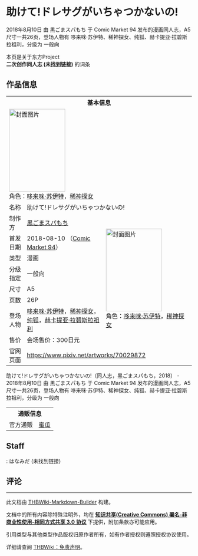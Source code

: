 # 助けて!ドレサグがいちゃつかないの!

<!-- source html: G:\repos\THBWiki-Markdown-Builder\THBWikiMarkdown\Temp\main\a\a3\ns0%3A%E5%8A%A9%E3%81%91%E3%81%A6%21%E3%83%89%E3%83%AC%E3%82%B5%E3%82%B0%E3%81%8C%E3%81%84%E3%81%A1%E3%82%83%E3%81%A4%E3%81%8B%E3%81%AA%E3%81%84%E3%81%AE%21.html -->

2018年8月10日 由 黒ごまスパもち 于 Comic Market 94 发布的漫画同人志，A5尺寸一共26页，登场人物有 哆来咪·苏伊特、稀神探女、纯狐、赫卡提亚·拉碧斯拉祖利，分级为 一般向

本页是关于东方Project  
 **二次创作同人志 (未找到链接)** 的词条
## 作品信息

<table><tbody><tr><th colspan="3">基本信息</th></tr><tr><td class="cover-artwork-mobile" colspan="2"><a href="./文件-助けて!ドレサグがいちゃつかないの!封面.jpg.md" class="image" title="封面图片"><img alt="封面图片" src="https://upload.thwiki.cc/thumb/0/0e/%E5%8A%A9%E3%81%91%E3%81%A6%21%E3%83%89%E3%83%AC%E3%82%B5%E3%82%B0%E3%81%8C%E3%81%84%E3%81%A1%E3%82%83%E3%81%A4%E3%81%8B%E3%81%AA%E3%81%84%E3%81%AE%21%E5%B0%81%E9%9D%A2.jpg/152px-%E5%8A%A9%E3%81%91%E3%81%A6%21%E3%83%89%E3%83%AC%E3%82%B5%E3%82%B0%E3%81%8C%E3%81%84%E3%81%A1%E3%82%83%E3%81%A4%E3%81%8B%E3%81%AA%E3%81%84%E3%81%AE%21%E5%B0%81%E9%9D%A2.jpg" decoding="async" loading="lazy" width="152" height="224" srcset="https://upload.thwiki.cc/thumb/0/0e/%E5%8A%A9%E3%81%91%E3%81%A6%21%E3%83%89%E3%83%AC%E3%82%B5%E3%82%B0%E3%81%8C%E3%81%84%E3%81%A1%E3%82%83%E3%81%A4%E3%81%8B%E3%81%AA%E3%81%84%E3%81%AE%21%E5%B0%81%E9%9D%A2.jpg/228px-%E5%8A%A9%E3%81%91%E3%81%A6%21%E3%83%89%E3%83%AC%E3%82%B5%E3%82%B0%E3%81%8C%E3%81%84%E3%81%A1%E3%82%83%E3%81%A4%E3%81%8B%E3%81%AA%E3%81%84%E3%81%AE%21%E5%B0%81%E9%9D%A2.jpg 1.5x, https://upload.thwiki.cc/thumb/0/0e/%E5%8A%A9%E3%81%91%E3%81%A6%21%E3%83%89%E3%83%AC%E3%82%B5%E3%82%B0%E3%81%8C%E3%81%84%E3%81%A1%E3%82%83%E3%81%A4%E3%81%8B%E3%81%AA%E3%81%84%E3%81%AE%21%E5%B0%81%E9%9D%A2.jpg/303px-%E5%8A%A9%E3%81%91%E3%81%A6%21%E3%83%89%E3%83%AC%E3%82%B5%E3%82%B0%E3%81%8C%E3%81%84%E3%81%A1%E3%82%83%E3%81%A4%E3%81%8B%E3%81%AA%E3%81%84%E3%81%AE%21%E5%B0%81%E9%9D%A2.jpg 2x" data-file-width="305" data-file-height="450"></a><div class="cover-char">角色：<a href="./哆来咪·苏伊特.md" title="哆来咪·苏伊特">哆来咪·苏伊特</a>，<a href="./稀神探女.md" title="稀神探女">稀神探女</a></div></td>
</tr><tr><td class="label">名称</td><td colspan="2"> 助けて!ドレサグがいちゃつかないの! </td></tr><tr><td class="label">制作方</td><td><a href="./黒ごまスパもち.md" title="黒ごまスパもち">黒ごまスパもち</a></td><td class="cover-artwork" rowspan="8" style="min-width:224px;"><a href="./文件-助けて!ドレサグがいちゃつかないの!封面.jpg.md" class="image" title="封面图片"><img alt="封面图片" src="https://upload.thwiki.cc/thumb/0/0e/%E5%8A%A9%E3%81%91%E3%81%A6%21%E3%83%89%E3%83%AC%E3%82%B5%E3%82%B0%E3%81%8C%E3%81%84%E3%81%A1%E3%82%83%E3%81%A4%E3%81%8B%E3%81%AA%E3%81%84%E3%81%AE%21%E5%B0%81%E9%9D%A2.jpg/152px-%E5%8A%A9%E3%81%91%E3%81%A6%21%E3%83%89%E3%83%AC%E3%82%B5%E3%82%B0%E3%81%8C%E3%81%84%E3%81%A1%E3%82%83%E3%81%A4%E3%81%8B%E3%81%AA%E3%81%84%E3%81%AE%21%E5%B0%81%E9%9D%A2.jpg" decoding="async" loading="lazy" width="152" height="224" srcset="https://upload.thwiki.cc/thumb/0/0e/%E5%8A%A9%E3%81%91%E3%81%A6%21%E3%83%89%E3%83%AC%E3%82%B5%E3%82%B0%E3%81%8C%E3%81%84%E3%81%A1%E3%82%83%E3%81%A4%E3%81%8B%E3%81%AA%E3%81%84%E3%81%AE%21%E5%B0%81%E9%9D%A2.jpg/228px-%E5%8A%A9%E3%81%91%E3%81%A6%21%E3%83%89%E3%83%AC%E3%82%B5%E3%82%B0%E3%81%8C%E3%81%84%E3%81%A1%E3%82%83%E3%81%A4%E3%81%8B%E3%81%AA%E3%81%84%E3%81%AE%21%E5%B0%81%E9%9D%A2.jpg 1.5x, https://upload.thwiki.cc/thumb/0/0e/%E5%8A%A9%E3%81%91%E3%81%A6%21%E3%83%89%E3%83%AC%E3%82%B5%E3%82%B0%E3%81%8C%E3%81%84%E3%81%A1%E3%82%83%E3%81%A4%E3%81%8B%E3%81%AA%E3%81%84%E3%81%AE%21%E5%B0%81%E9%9D%A2.jpg/303px-%E5%8A%A9%E3%81%91%E3%81%A6%21%E3%83%89%E3%83%AC%E3%82%B5%E3%82%B0%E3%81%8C%E3%81%84%E3%81%A1%E3%82%83%E3%81%A4%E3%81%8B%E3%81%AA%E3%81%84%E3%81%AE%21%E5%B0%81%E9%9D%A2.jpg 2x" data-file-width="305" data-file-height="450"></a><div class="cover-char">角色：<a href="./哆来咪·苏伊特.md" title="哆来咪·苏伊特">哆来咪·苏伊特</a>，<a href="./稀神探女.md" title="稀神探女">稀神探女</a></div></td>
</tr><tr><td class="label">首发日期</td><td>2018-08-10&#160;（<a href="/展会作品列表?e=Comic+Market%2394">Comic Market 94</a>）</td></tr><tr><td class="label">类型</td><td>漫画</td></tr><tr><td class="label">分级指定</td><td>一般向</td></tr><tr><td class="label">尺寸</td><td>A5</td></tr><tr><td class="label">页数</td><td>26P</td></tr><tr><td class="label">登场人物</td><td><a href="./哆来咪·苏伊特.md" title="哆来咪·苏伊特">哆来咪·苏伊特</a>，<a href="./稀神探女.md" title="稀神探女">稀神探女</a>，<a href="./纯狐.md" title="纯狐">纯狐</a>，<a href="./赫卡提亚·拉碧斯拉祖利.md" title="赫卡提亚·拉碧斯拉祖利">赫卡提亚·拉碧斯拉祖利</a></td></tr><tr><td class="label">售价</td><td>会场售价：300日元</td></tr>
<tr><td class="label">官网页面</td><td colspan="2"><a rel="nofollow" class="external free" href="https://www.pixiv.net/artworks/70029872">https://www.pixiv.net/artworks/70029872</a></td></tr></tbody></table>

助けて!ドレサグがいちゃつかないの!（同人志，黒ごまスパもち，2018） - 2018年8月10日 由 黒ごまスパもち 于 Comic Market 94 发布的漫画同人志，A5尺寸一共26页，登场人物有 哆来咪·苏伊特、稀神探女、纯狐、赫卡提亚·拉碧斯拉祖利，分级为 一般向

<table><tbody><tr><th colspan="3">通贩信息</th></tr><tr><td class="label">官方通贩</td><td colspan="2"><a rel="nofollow" class="external text" href="https://www.melonbooks.co.jp/detail/detail.php?product_id=382090">蜜瓜</a></td></tr></tbody></table>


## Staff
: はなみだ (未找到链接)

## 评论




---

此文档由 [THBWiki-Markdown-Builder](https://github.com/Delsin-Yu/THBWiki-Markdown-Builder) 构建。

文档中的所有内容除特殊注明外，均在 [**知识共享(Creative Commons) 署名-非商业性使用-相同方式共享 3.0 协议**](https://creativecommons.org/licenses/by-sa/3.0/deed.zh-hans) 下提供，附加条款亦可能应用。

引用类型与其他类型作品版权归原作者所有，如有作者授权则遵照授权协议使用。

详细请查阅 [THBWiki：免责声明](https://thbwiki.cc/THBWiki:%E5%85%8D%E8%B4%A3%E5%A3%B0%E6%98%8E)。

